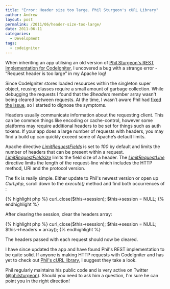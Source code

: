 ```yaml
---
title: "Error: Header size too large. Phil Sturgeon's cURL Library"
author: Andrew
layout: post
permalink: /2011/06/header-size-too-large/
date: 2011-06-11
categories:
  - Development
tags:
  - codeigniter
---
```

When inheriting an app utilising an old version of [Phil Sturgeon's REST Implementation for CodeIgniter][1], I uncovered a bug with a strange error - &#8220;Request header is too large&#8221; in my Apache log!

Since CodeIgniter stores loaded resources within the singleton super object, reusing classes require a small amount of garbage collection. While debugging the requests I found that the *$headers* member array wasn't being cleared between requests. At the time, I wasn&#8217;t aware Phil had [fixed the issue][2], so I started to dignose the symptoms.

Headers usually communicate information about the requesting client. This can be common things like encoding or cache-control, however some platforms may require additional headers to be set for things such as auth tokens. If your app does a large number of requests with headers, you may find a build up can quickly exceed some of Apache&#8217;s default limits.

Apache directive [*LimitRequestFields*][3] is set to *100* by default and limits the number of headers that can be present within a request. [*LimitRequestFieldsize*][4] limits the field size of a header. The [*LimitRequestLine*][5] directive limits the length of the request-line which includes the HTTP method, URI and the protocol version.

The fix is really simple. Either update to Phil's newest version or open up *Curl.php*, scroll down to the *execute()* method and find both occurrences of :

{% highlight php %}
curl_close($this->session);
$this->session = NULL;
{% endhighlight %}

After clearing the session, clear the headers array:

{% highlight php %}
curl_close($this->session);
$this->session = NULL;
$this->headers = array();
{% endhighlight %}

The headers passed with each request should now be cleared.

I have since updated the app and have found Phil's REST implementation to be quite solid. If anyone is making HTTP requests with CodeIgniter and has yet to check out [Phil's cURL library][6], I suggest they take a look.

Phil regularly maintains his public code and is very active on Twitter ([@philsturgeon][7]). Should you need to ask him a question, I'm sure he can point you in the right direction!

 [1]: http://philsturgeon.co.uk/blog/2009/06/REST-implementation-for-CodeIgniter
 [2]: https://github.com/philsturgeon/codeigniter-curl/commit/0b8afb608a2dceb39359193c483f5cccc6cbfe06#comments
 [3]: http://httpd.apache.org/docs/1.3/mod/core.html#limitrequestfields
 [4]: http://httpd.apache.org/docs/1.3/mod/core.html#limitrequestfieldsize
 [5]: http://httpd.apache.org/docs/1.3/mod/core.html#limitrequestline
 [6]: https://github.com/philsturgeon/codeigniter-curl
 [7]: http://twitter.com/#!/philsturgeon/
